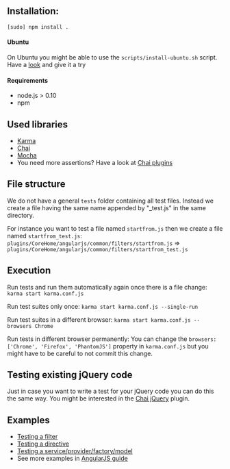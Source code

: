 ## Installation:

`[sudo] npm install .`

#### Ubuntu
On Ubuntu you might be able to use the `scripts/install-ubuntu.sh` script. Have a [look](https://github.com/piwik/piwik/blob/master/tests/angularjs/install-ubuntu.sh) and give it a try

#### Requirements
* node.js > 0.10
* npm

## Used libraries
* [Karma](http://karma-runner.github.io/0.12/index.html)
* [Chai](http://chaijs.com/guide/styles/)
* [Mocha](http://visionmedia.github.io/mocha/)
* You need more assertions? Have a look at [Chai plugins](http://chaijs.com/plugins)

## File structure

We do not have a general `tests` folder containing all test files. Instead we create a file having the same name appended by "_test.js" in the same directory.

For instance you want to test a file named `startfrom.js` then we create a file named `startfrom_test.js`:
`plugins/CoreHome/angularjs/common/filters/startfrom.js` => 
`plugins/CoreHome/angularjs/common/filters/startfrom_test.js`

## Execution

Run tests and run them automatically again once there is a file change:
`karma start karma.conf.js`

Run test suites only once:
`karma start karma.conf.js --single-run`

Run test suites in a different browser:
`karma start karma.conf.js --browsers Chrome`

Run tests in different browser permanently:
You can change the `browsers: ['Chrome', 'Firefox', 'PhantomJS']` property in `karma.conf.js` but you might have to be careful to not commit this change.

## Testing existing jQuery code

Just in case you want to write a test for your jQuery code you can do this the same way. You might be interested in the [Chai jQuery](http://chaijs.com/plugins/chai-jquery) plugin. 

## Examples
* [Testing a filter](plugins/CoreHome/angularjs/common/filters/startfrom_test.js)
* [Testing a directive](plugins/CoreHome/angularjs/common/directives/autocomplete-matched_test.js)
* [Testing a service/provider/factory/model](plugins/CoreHome/angularjs/common/services/piwik_test.js)
* See more examples in [AngularJS guide](http://docs.angularjs.org/guide/unit-testing)
